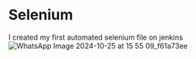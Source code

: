# Selenium
I created my first automated selenium file on jenkins
![WhatsApp Image 2024-10-25 at 15 55 09_f61a73ee](https://github.com/user-attachments/assets/32181042-f9f5-47f1-9d89-9d3fde462c54)
